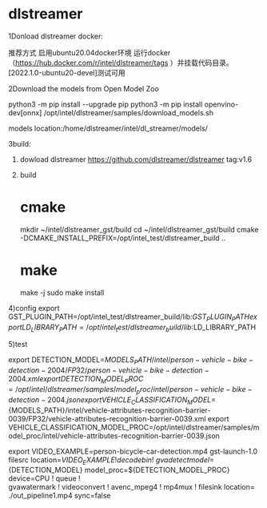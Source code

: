 # dlstreamer
1Donload dlstreamer docker:

推荐方式 启用ubuntu20.04docker环境
运行docker （https://hub.docker.com/r/intel/dlstreamer/tags ）并挂载代码目录。 [2022.1.0-ubuntu20-devel]测试可用


2Download the models from Open Model Zoo

python3 -m pip install --upgrade pip
python3 -m pip install openvino-dev[onnx]
/opt/intel/dlstreamer/samples/download_models.sh

models location:/home/dlstreamer/intel/dl_streamer/models/

3build:
1) dowload dlstreamer https://github.com/dlstreamer/dlstreamer tag:v1.6
2) build
      # cmake
      mkdir ~/intel/dlstreamer_gst/build
      cd ~/intel/dlstreamer_gst/build
      cmake -DCMAKE_INSTALL_PREFIX=/opt/intel_test/dlstreamer_build  ..

      # make
      make -j
      sudo make install
      
4)config
export GST_PLUGIN_PATH=/opt/intel_test/dlstreamer_build/lib:$GST_PLUGIN_PATH
export LD_LIBRARY_PATH=/opt/intel_test/dlstreamer_build/lib:$LD_LIBRARY_PATH

5)test

export DETECTION_MODEL=${MODELS_PATH}/intel/person-vehicle-bike-detection-2004/FP32/person-vehicle-bike-detection-2004.xml
export DETECTION_MODEL_PROC=/opt/intel/dlstreamer/samples/model_proc/intel/person-vehicle-bike-detection-2004.json
export VEHICLE_CLASSIFICATION_MODEL=${MODELS_PATH}/intel/vehicle-attributes-recognition-barrier-0039/FP32/vehicle-attributes-recognition-barrier-0039.xml
export VEHICLE_CLASSIFICATION_MODEL_PROC=/opt/intel/dlstreamer/samples/model_proc/intel/vehicle-attributes-recognition-barrier-0039.json

export VIDEO_EXAMPLE=person-bicycle-car-detection.mp4
gst-launch-1.0 \
filesrc location=${VIDEO_EXAMPLE} ! decodebin ! \
gvadetect model=${DETECTION_MODEL} model_proc=${DETECTION_MODEL_PROC} device=CPU ! queue ! \
gvawatermark ! videoconvert ! avenc_mpeg4 ! mp4mux ! filesink location= ./out_pipeline1.mp4 sync=false

      
      
